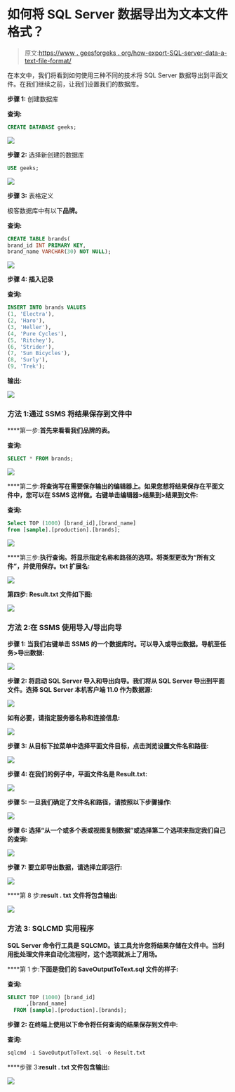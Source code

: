 # 如何将 SQL Server 数据导出为文本文件格式？

> 原文:[https://www . geesforgeks . org/how-export-SQL-server-data-a-text-file-format/](https://www.geeksforgeeks.org/how-to-export-sql-server-data-to-a-text-file-format/)

在本文中，我们将看到如何使用三种不同的技术将 SQL Server 数据导出到平面文件。在我们继续之前，让我们设置我们的数据库。

**步骤 1:** 创建数据库

**查询:**

```sql
CREATE DATABASE geeks;
```

![](img/d15666eaa962df91c6a6422ac416d457.png)

**步骤 2:** 选择新创建的数据库

```sql
USE geeks;
```

![](img/b35e2d8b2aea169dc80b30f3c16511c6.png)

**步骤 3:** 表格定义

极客数据库中有以下**品牌。**

****查询:****

```sql
CREATE TABLE brands(
brand_id INT PRIMARY KEY,  
brand_name VARCHAR(30) NOT NULL);
```

**![](img/a40f05280036c8bd765925164eb0ae73.png)**

****步骤 4:** 插入记录**

****查询:****

```sql
INSERT INTO brands VALUES
(1, 'Electra'),
(2, 'Haro'),
(3, 'Heller'),
(4, 'Pure Cycles'),
(5, 'Ritchey'),
(6, 'Strider'),
(7, 'Sun Bicycles'),
(8, 'Surly'),
(9, 'Trek');
```

****输出:****

**![](img/4c0c6426fff18987ce0ae883d2ceddfc.png)**

### ****方法 1:通过 SSMS** 将结果保存到文件中**

****第一步:**首先来看看我们品牌的表。**

****查询:****

```sql
SELECT * FROM brands;
```

**![](img/ed3ca5ed4c1750d62106e9df616bbe2d.png)**

****第二步:**将查询写在需要保存输出的编辑器上。如果您想将结果保存在平面文件中，您可以在 SSMS 这样做。右键单击编辑器>结果到>结果到文件:**

****查询:****

```sql
Select TOP (1000) [brand_id],[brand_name]
from [sample].[production].[brands];
```

**![](img/10983796f0b46ed21eaad9f0b545f570.png)**

****第三步:**执行查询。将显示指定名称和路径的选项。将类型更改为“所有文件”，并使用保存。txt 扩展名:**

**![](img/4cab20e9586d3fedbdf12fa116800eca.png)**

****第四步:** Result.txt 文件如下图:**

**![](img/f540b1a84f4e5b7e13918e728861226f.png)**

### ****方法 2:在 SSMS 使用导入/导出向导****

****步骤 1:** 当我们右键单击 SSMS 的一个数据库时。可以导入或导出数据。导航至任务>导出数据:**

**![](img/dd0d1fd53a152308702c7badf48ffcbc.png)**

****步骤 2:** 将启动 SQL Server 导入和导出向导。我们将从 SQL Server 导出到平面文件。选择 SQL Server 本机客户端 11.0 作为数据源:**

**![](img/2fe131e45c84ea1dc87fcd38c98b5273.png)**

**如有必要，请指定服务器名称和连接信息:**

**![](img/d204fb4d9ee7757eccc42535d46fe867.png)**

****步骤 3:** 从目标下拉菜单中选择平面文件目标，点击浏览设置文件名和路径:**

**![](img/94386cacd9760d98852a9b633d097387.png)**

****步骤 4:** 在我们的例子中，平面文件名是 Result.txt:**

**![](img/c43524b13267a5148c632b85293ba5cd.png)**

****步骤 5:** 一旦我们确定了文件名和路径，请按照以下步骤操作:**

**![](img/4db0ce88db46fbc614e1acc3fab622c9.png)**

****步骤 6:** 选择“从一个或多个表或视图复制数据”或选择第二个选项来指定我们自己的查询:**

**![](img/8e733a453f8160e03f726c5560971e69.png)**

****步骤 7:** 要立即导出数据，请选择立即运行:**

**![](img/c2be1620f31835a3d00bf45734333982.png)**

****第 8 步:**result . txt 文件将包含输出:**

**![](img/fdf6df6d0299327648165ad8166f591a.png)**

### ****方法 3: SQLCMD 实用程序****

**SQL Server 命令行工具是 SQLCMD。该工具允许您将结果存储在文件中。当利用批处理文件来自动化流程时，这个选项就派上了用场。**

****第 1 步:**下面是我们的 SaveOutputToText.sql 文件的样子:**

****查询:****

```sql
SELECT TOP (1000) [brand_id]
      ,[brand_name]
  FROM [sample].[production].[brands];
```

****步骤 2:** 在终端上使用以下命令将任何查询的结果保存到文件中:**

****查询:****

```sql
sqlcmd -i SaveOutputToText.sql -o Result.txt
```

****步骤 3:**result . txt 文件包含输出:**

**![](img/79fcb9e6920afc730f79c1f53b2e179d.png)**